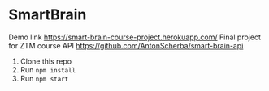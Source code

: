 # SmartBrain
Demo link https://smart-brain-course-project.herokuapp.com/
Final project for ZTM course
API https://github.com/AntonScherba/smart-brain-api

1. Clone this repo
2. Run `npm install`
3. Run `npm start`

